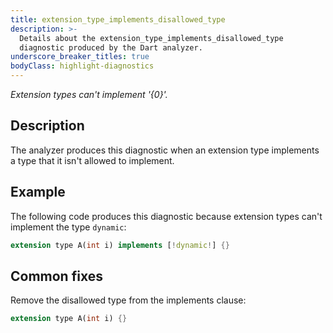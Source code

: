 ```yaml
---
title: extension_type_implements_disallowed_type
description: >-
  Details about the extension_type_implements_disallowed_type
  diagnostic produced by the Dart analyzer.
underscore_breaker_titles: true
bodyClass: highlight-diagnostics
---
```


_Extension types can't implement '{0}'._

## Description

The analyzer produces this diagnostic when an extension type implements a
type that it isn't allowed to implement.

## Example

The following code produces this diagnostic because extension types can't
implement the type `dynamic`:

```dart
extension type A(int i) implements [!dynamic!] {}
```

## Common fixes

Remove the disallowed type from the implements clause:

```dart
extension type A(int i) {}
```
